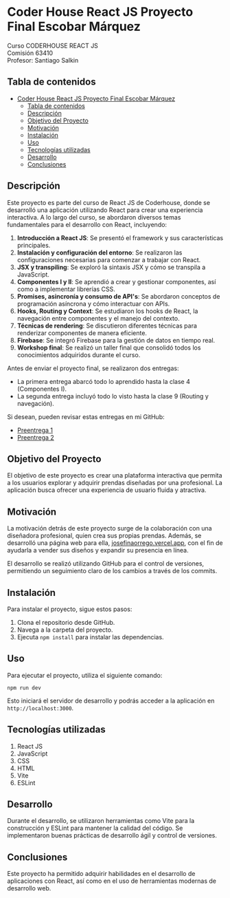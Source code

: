# Coder House React JS Proyecto Final Escobar Márquez

Curso CODERHOUSE REACT JS  
Comisión 63410  
Profesor: Santiago Salkin

## Tabla de contenidos

- [Coder House React JS Proyecto Final Escobar Márquez](#coder-house-react-js-proyecto-final-escobar-márquez)
  - [Tabla de contenidos](#tabla-de-contenidos)
  - [Descripción](#descripción)
  - [Objetivo del Proyecto](#objetivo-del-proyecto)
  - [Motivación](#motivación)
  - [Instalación](#instalación)
  - [Uso](#uso)
  - [Tecnologías utilizadas](#tecnologías-utilizadas)
  - [Desarrollo](#desarrollo)
  - [Conclusiones](#conclusiones)

## Descripción

Este proyecto es parte del curso de React JS de Coderhouse, donde se desarrolló una aplicación utilizando React para crear una experiencia interactiva. A lo largo del curso, se abordaron diversos temas fundamentales para el desarrollo con React, incluyendo:

1. **Introducción a React JS**: Se presentó el framework y sus características principales.
2. **Instalación y configuración del entorno**: Se realizaron las configuraciones necesarias para comenzar a trabajar con React.
3. **JSX y transpiling**: Se exploró la sintaxis JSX y cómo se transpila a JavaScript.
4. **Componentes I y II**: Se aprendió a crear y gestionar componentes, así como a implementar librerías CSS.
5. **Promises, asincronía y consumo de API's**: Se abordaron conceptos de programación asíncrona y cómo interactuar con APIs.
6. **Hooks, Routing y Context**: Se estudiaron los hooks de React, la navegación entre componentes y el manejo del contexto.
7. **Técnicas de rendering**: Se discutieron diferentes técnicas para renderizar componentes de manera eficiente.
8. **Firebase**: Se integró Firebase para la gestión de datos en tiempo real.
9. **Workshop final**: Se realizó un taller final que consolidó todos los conocimientos adquiridos durante el curso.

Antes de enviar el proyecto final, se realizaron dos entregas:

- La primera entrega abarcó todo lo aprendido hasta la clase 4 (Componentes I).
- La segunda entrega incluyó todo lo visto hasta la clase 9 (Routing y navegación).

Si desean, pueden revisar estas entregas en mi GitHub:

- [Preentrega 1](https://github.com/ChristianMarquezE/React-JS-PreEntrega1EscobarMarquez)
- [Preentrega 2](https://github.com/ChristianMarquezE/React-JS-PreEntrega2EscobarMarquez)

## Objetivo del Proyecto

El objetivo de este proyecto es crear una plataforma interactiva que permita a los usuarios explorar y adquirir prendas diseñadas por una profesional. La aplicación busca ofrecer una experiencia de usuario fluida y atractiva.

## Motivación

La motivación detrás de este proyecto surge de la colaboración con una diseñadora profesional, quien crea sus propias prendas. Además, se desarrolló una página web para ella, [josefinaorrego.vercel.app](https://josefinaorrego.vercel.app), con el fin de ayudarla a vender sus diseños y expandir su presencia en línea.

El desarrollo se realizó utilizando GitHub para el control de versiones, permitiendo un seguimiento claro de los cambios a través de los commits.

## Instalación

Para instalar el proyecto, sigue estos pasos:

1. Clona el repositorio desde GitHub.
2. Navega a la carpeta del proyecto.
3. Ejecuta `npm install` para instalar las dependencias.

## Uso

Para ejecutar el proyecto, utiliza el siguiente comando:

```
npm run dev
```

Esto iniciará el servidor de desarrollo y podrás acceder a la aplicación en `http://localhost:3000`.

## Tecnologías utilizadas

1. React JS
2. JavaScript
3. CSS
4. HTML
5. Vite
6. ESLint
   

## Desarrollo

Durante el desarrollo, se utilizaron herramientas como Vite para la construcción y ESLint para mantener la calidad del código. Se implementaron buenas prácticas de desarrollo ágil y control de versiones.

## Conclusiones

Este proyecto ha permitido adquirir habilidades en el desarrollo de aplicaciones con React, así como en el uso de herramientas modernas de desarrollo web.
